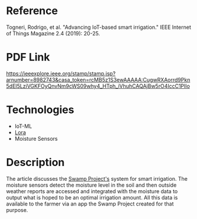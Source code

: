 # Reference
Togneri, Rodrigo, et al. "Advancing IoT-based smart irrigation." IEEE Internet of Things Magazine 2.4 (2019): 20-25.

# PDF Link
https://ieeexplore.ieee.org/stamp/stamp.jsp?arnumber=8982743&casa_token=rcMB5z1S3ewAAAAA:CugwRXAorrd9Pkn5dEI5LziVGKFOyQnvNm9cWS09why4_HTph_iVhuhCAQAjBw5rO4IccC1PIlo

# Technologies
- IoT-ML
- [Lora](https://lora-alliance.org/)
- Moisture Sensors

# Description
The article discusses the [Swamp Project's](http://swamp-project.org/) system for smart irrigation. The moisture sensors detect the moisture level in the soil and then outside weather reports are accessed and integrated with the moisture data to output what is hoped to be an optimal irrigation amount. All this data is available to the farmer via an app the Swamp Project created for that purpose.